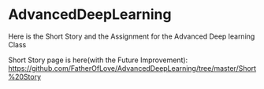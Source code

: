 # AdvancedDeepLearning

Here is the Short Story and the Assignment for the Advanced Deep learning Class

Short Story page is here(with the Future Improvement):
https://github.com/FatherOfLove/AdvancedDeepLearning/tree/master/Short%20Story 
